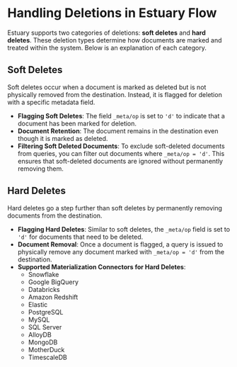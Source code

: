 # Handling Deletions in Estuary Flow

Estuary supports two categories of deletions: **soft deletes** and **hard deletes**. These deletion types determine how documents are marked and treated within the system. Below is an explanation of each category.

## Soft Deletes

Soft deletes occur when a document is marked as deleted but is not physically removed from the destination. Instead, it is flagged for deletion with a specific metadata field.

- **Flagging Soft Deletes**: The field `_meta/op` is set to `'d'` to indicate that a document has been marked for deletion.
- **Document Retention**: The document remains in the destination even though it is marked as deleted.
- **Filtering Soft Deleted Documents**: To exclude soft-deleted documents from queries, you can filter out documents where `_meta/op = 'd'`. This ensures that soft-deleted documents are ignored without permanently removing them.

## Hard Deletes

Hard deletes go a step further than soft deletes by permanently removing documents from the destination.

- **Flagging Hard Deletes**: Similar to soft deletes, the `_meta/op` field is set to `'d'` for documents that need to be deleted.
- **Document Removal**: Once a document is flagged, a query is issued to physically remove any document marked with `_meta/op = 'd'` from the destination.
- **Supported Materialization Connectors for Hard Deletes**:
  - Snowflake
  - Google BigQuery
  - Databricks
  - Amazon Redshift
  - Elastic
  - PostgreSQL
  - MySQL
  - SQL Server
  - AlloyDB
  - MongoDB
  - MotherDuck
  - TimescaleDB
